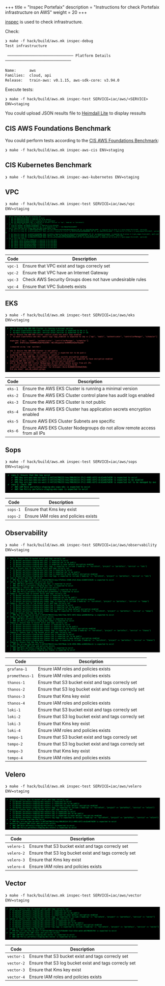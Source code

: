 +++
title = "Inspec Portefaix"
description = "Instructions for check Portefaix infrastructure on AWS"
weight = 20
+++

[inspec](http://inspec.io/) is used to check infrastructure.

Check:

```shell
❯ make -f hack/build/aws.mk inspec-debug
Test infrastructure

 ────────────────────────────── Platform Details ──────────────────────────────

Name:      aws
Families:  cloud, api
Release:   train-aws: v0.1.15, aws-sdk-core: v3.94.0
```

Execute tests:

```shell
❯ make -f hack/build/aws.mk inspec-test SERVICE=iac/aws/<SERVICE> ENV=staging
```

You could upload JSON results file to [Heimdall Lite](https://heimdall-lite.mitre.org/) to display ressults

## CIS AWS Foundations Benchmark

You could perform tests according to the [CIS AWS Foundations Benchmark](https://docs.aws.amazon.com/securityhub/latest/userguide/securityhub-standards-cis.html):

```shell
❯ make -f hack/build/aws.mk inspec-aws-cis ENV=staging
```

## CIS Kubernetes Benchmark

```shell
❯ make -f hack/build/aws.mk inspec-aws-kubernetes ENV=staging
```

## VPC

```shell
❯ make -f hack/build/aws.mk inspec-test SERVICE=iac/aws/vpc ENV=staging
```

<img src="/docs/images/inspec-aws-vpc.png"
 alt="VPC"
 class="mt-3 mb-3 border border-info rounded">

| Code | Description|
|---|---|
| `vpc-1` | Ensure that VPC exist and tags correcly set |
| `vpc-2` | Ensure that VPC have an Internet Gateway |
| `vpc-3` | Check AWS Security Groups does not have undesirable rules |
| `vpc-4` | Ensure that VPC Subnets exists |

## EKS

```shell
❯ make -f hack/build/aws.mk inspec-test SERVICE=iac/aws/eks ENV=staging
```

<img src="/docs/images/inspec-aws-eks.png"
 alt="EKS"
 class="mt-3 mb-3 border border-info rounded">

| Code | Description|
|---|---|
| `eks-1` | Ensure the AWS EKS Cluster is running a minimal version |
| `eks-2` | Ensure the AWS EKS Cluster control plane has audit logs enabled |
| `eks-3` | Ensure the AWS EKS Cluster is not public |
| `eks-4` | Ensure the AWS EKS Cluster has application secrets encryption enabled |
| `eks-5` | Ensure AWS EKS Cluster Subnets are specific |
| `eks-6` | Ensure AWS EKS Cluster Nodegroups do not allow remote access from all IPs

## Sops

```shell
❯ make -f hack/build/aws.mk inspec-test SERVICE=iac/aws/sops ENV=staging
```

<img src="/docs/images/inspec-aws-sops.png"
 alt="Sops"
 class="mt-3 mb-3 border border-info rounded">

| Code | Description|
|---|---|
| `sops-1` | Ensure that Kms key exist |
| `sops-2` | Ensure IAM roles and policies exists |

## Observability

```shell
❯ make -f hack/build/aws.mk inspec-test SERVICE=iac/aws/observability ENV=staging
```

<img src="/docs/images/inspec-aws-observability.png"
 alt="Observability"
 class="mt-3 mb-3 border border-info rounded">

| Code | Description|
|---|---|
| `grafana-1` | Ensure IAM roles and policies exists |
| `prometheus-1` | Ensure IAM roles and policies exists |
| `thanos-1` | Ensure that S3 bucket exist and tags correcly set |
| `thanos-2` | Ensure that S3 log bucket exist and tags correcly set |
| `thanos-3` | Ensure that Kms key exist |
| `thanos-4` | Ensure IAM roles and policies exists |
| `loki-1` | Ensure that S3 bucket exist and tags correcly set |
| `loki-2` | Ensure that S3 log bucket exist and tags correcly set |
| `loki-3` | Ensure that Kms key exist |
| `loki-4` | Ensure IAM roles and policies exists |
| `tempo-1` | Ensure that S3 bucket exist and tags correcly set |
| `tempo-2` | Ensure that S3 log bucket exist and tags correcly set |
| `tempo-3` | Ensure that Kms key exist |
| `tempo-4` | Ensure IAM roles and policies exists |

## Velero

```shell
❯ make -f hack/build/aws.mk inspec-test SERVICE=iac/aws/velero ENV=staging
```

<img src="/docs/images/inspec-aws-velero.png"
 alt="Velero"
 class="mt-3 mb-3 border border-info rounded">

| Code | Description|
|---|---|
| `velero-1` | Ensure that S3 bucket exist and tags correcly set |
| `velero-2` | Ensure that S3 log bucket exist and tags correcly set |
| `velero-3` | Ensure that Kms key exist |
| `velero-4` | Ensure IAM roles and policies exists |

## Vector

```shell
❯ make -f hack/build/aws.mk inspec-test SERVICE=iac/aws/vector ENV=staging
```

<img src="/docs/images/inspec-aws-vector.png"
 alt="Vector"
 class="mt-3 mb-3 border border-info rounded">

| Code | Description|
|---|---|
| `vector-1` | Ensure that S3 bucket exist and tags correcly set |
| `vector-2` | Ensure that S3 log bucket exist and tags correcly set |
| `vector-3` | Ensure that Kms key exist |
| `vector-4` | Ensure IAM roles and policies exists |
